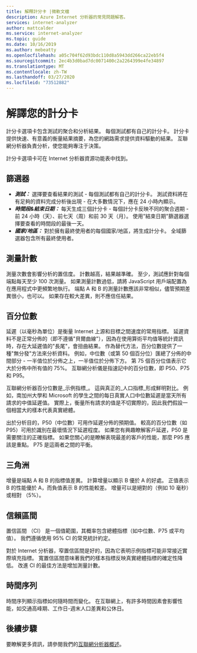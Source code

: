 ```yaml
---
title: 解釋計分卡 |微軟文檔
description: Azure Internet 分析器的常見問題解答。
services: internet-analyzer
author: mattcalder
ms.service: internet-analyzer
ms.topic: guide
ms.date: 10/16/2019
ms.author: mebeatty
ms.openlocfilehash: a05c704f62d93bdc110d8a5943dd266ca22eb5f4
ms.sourcegitcommit: 2ec4b3d0bad7dc0071400c2a2264399e4fe34897
ms.translationtype: MT
ms.contentlocale: zh-TW
ms.lasthandoff: 03/27/2020
ms.locfileid: "73512882"
---
```

# <a name="interpreting-your-scorecard"></a>解譯您的計分卡

計分卡選項卡包含測試的聚合和分析結果。 每個測試都有自己的計分卡。 計分卡提供快速、有意義的衡量結果摘要，為您的網路需求提供資料驅動的結果。 互聯網分析器負責分析，使您能夠專注于決策。

計分卡選項卡可在 Internet 分析器資源功能表中找到。 


## <a name="filters"></a>篩選器

* ***測試：*** 選擇要查看結果的測試 - 每個測試都有自己的計分卡。 測試資料將在有足夠的資料完成分析後出現 - 在大多數情況下，應在 24 小時內顯示。 
* ***時間段&結束日期：*** 每天生成三個計分卡 - 每個計分卡反映不同的聚合週期 - 前 24 小時（天）、前七天（周）和前 30 天（月）。 使用"結束日期"篩選器選擇要查看的時間段的最後一天。 
* ***國家/地區：*** 對於擁有最終使用者的每個國家/地區，將生成計分卡。 全域篩選器包含所有最終使用者。

## <a name="measurement-count"></a>測量計數

測量次數會影響分析的置信度。 計數越高，結果越準確。 至少，測試應針對每個端點每天至少 100 次測量。 如果測量計數過低，請將 JavaScript 用戶端配置為在應用程式中更頻繁地執行。 端點 A 和 B 的測量計數應該非常相似，儘管預期差異很小，也可以。 如果存在較大差異，則不應信任結果。

## <a name="percentiles"></a>百分位數

延遲（以毫秒為單位）是衡量 Internet 上源和目標之間速度的常用指標。 延遲資料不是正常分佈的（即不遵循"貝爾曲線"），因為在使用算術平均值等統計資訊時，存在大延遲值的"長尾"，會扭曲結果。 作為替代方法，百分位數提供了一種"無分發"方法來分析資料。 例如，中位數（或第 50 個百分位）匯總了分佈的中間部分 - 一半值位於分佈之上，一半值位於分佈下方。 第 75 個百分位值表示它大於分佈中所有值的 75%。 互聯網分析儀是指速記中的百分位數，即 P50、P75 和 P95。

互聯網分析器百分位數是_示例指標_。 這與真正的_人口指標_形成鮮明對比。 例如，南加州大學和 Microsoft 的學生之間的每日真實人口中位數延遲是當天所有請求的中值延遲值。 實際上，衡量所有請求的值是不切實際的，因此我們假設一個相當大的樣本代表真實總體。

出於分析目的，P50（中位數）可用作延遲分佈的預期值。 較高的百分位數（如 P95）可用於識別在最壞情況下延遲程度。 如果您有興趣瞭解客戶延遲，P50 是需要關注的正確指標。 如果您關心的是瞭解表現最差的客戶的性能，那麼 P95 應該是重點。 P75 是這兩者之間的平衡。


## <a name="deltas"></a>三角洲

增量是端點 A 和 B 的指標值差異。 計算增量以顯示 B 優於 A 的好處。 正值表示 B 的性能優於 A，而負值表示 B 的性能較差。 增量可以是絕對的（例如 10 毫秒）或相對 （5%）。

## <a name="confidence-interval"></a>信賴區間 

置信區間 （CI） 是一個值範圍，其概率包含總體指標（如中位數、P75 或平均值）。 我們遵循使用 95% CI 的常見統計約定。

對於 Internet 分析器，窄置信區間是好的，因為它表明示例指標可能非常接近實際填充指標。 寬置信區間意味著我們的樣本指標反映真實總體指標的確定性降低。 改進 CI 的最佳方法是增加測量計數。

## <a name="time-series"></a>時間序列 

時間序列顯示指標如何隨時間而變化。 在互聯網上，有許多時間因素會影響性能，如交通高峰期、工作日-週末人口差異和公休日。


## <a name="next-steps"></a>後續步驟

要瞭解更多資訊，請參閱我們的[互聯網分析器概述](internet-analyzer-overview.md)。
